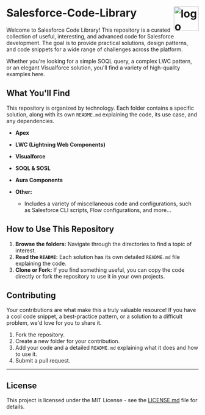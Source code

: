 # Salesforce-Code-Library <img width="65" height="64" align="right" alt="logo small syk" src="https://github.com/user-attachments/assets/6fb05ada-d7f7-433a-a73a-99dace196f35" />

Welcome to Salesforce Code Library! This repository is a curated collection of useful, interesting, and advanced code for Salesforce development. The goal is to provide practical solutions, design patterns, and code snippets for a wide range of challenges across the platform.

Whether you're looking for a simple SOQL query, a complex LWC pattern, or an elegant Visualforce solution, you'll find a variety of high-quality examples here.

## What You'll Find

This repository is organized by technology. Each folder contains a specific solution, along with its own `README.md` explaining the code, its use case, and any dependencies.

* **Apex**
    
* **LWC (Lightning Web Components)**
    
* **Visualforce**
   
* **SOQL & SOSL**
    
* **Aura Components**
   
* **Other:**
    * Includes a variety of miscellaneous code and configurations, such as Salesforce CLI scripts, Flow configurations, and more...

## How to Use This Repository

1.  **Browse the folders:** Navigate through the directories to find a topic of interest.
2.  **Read the `README`:** Each solution has its own detailed `README.md` file explaining the code.
3.  **Clone or Fork:** If you find something useful, you can copy the code directly or fork the repository to use it in your own projects.

## Contributing

Your contributions are what make this a truly valuable resource! If you have a cool code snippet, a best-practice pattern, or a solution to a difficult problem, we'd love for you to share it.

1.  Fork the repository.
2.  Create a new folder for your contribution.
3.  Add your code and a detailed `README.md` explaining what it does and how to use it.
4.  Submit a pull request.

---

## License

This project is licensed under the MIT License - see the [LICENSE.md](LICENSE.md) file for details.
